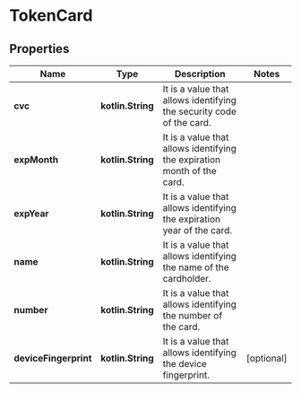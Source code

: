 
# TokenCard

## Properties
Name | Type | Description | Notes
------------ | ------------- | ------------- | -------------
**cvc** | **kotlin.String** | It is a value that allows identifying the security code of the card. | 
**expMonth** | **kotlin.String** | It is a value that allows identifying the expiration month of the card. | 
**expYear** | **kotlin.String** | It is a value that allows identifying the expiration year of the card. | 
**name** | **kotlin.String** | It is a value that allows identifying the name of the cardholder. | 
**number** | **kotlin.String** | It is a value that allows identifying the number of the card. | 
**deviceFingerprint** | **kotlin.String** | It is a value that allows identifying the device fingerprint. |  [optional]



